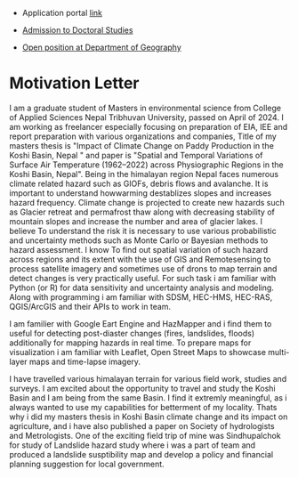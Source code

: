 

- Application portal [link]( https://studentservices.uzh.ch/uzh/application?sap-language=EN&sap-ui-language=EN#/Logon)
- [Admission to Doctoral Studies](https://www.uzh.ch/en/studies/application/doctoralstudies.html)

- [Open position at Department of Geography](https://www.geo.uzh.ch/en/services/open-positions.html)



# Motivation Letter
I am a graduate student of Masters in environmental science from College of Applied Sciences Nepal Tribhuvan University, passed on April of 2024. I am working as freelancer especially focusing on preparation of EIA, IEE and report preparation with various organizations and companies, Title of my masters thesis is "Impact of Climate Change on Paddy Production in the Koshi Basin, Nepal " and paper is "Spatial and Temporal Variations of Surface Air Temperature (1962–2022) across Physiographic Regions in the Koshi Basin, Nepal". 
Being in the himalayan region Nepal faces numerous climate related hazard such as GlOFs, debris flows and avalanche. It is important to understand howwarming destablizes slopes and increases hazard frequency. Climate change is projected to create new hazards such as Glacier retreat and permafrost thaw along with decreasing stability of mountain slopes and increase the number and area of glacier lakes. I believe To understand the risk it is necessary to use various probabilistic and uncertainty methods such as Monte Carlo or Bayesian methods to hazard assessment. I know To find out spatial variation of such hazard across regions and its extent with the use of GIS and Remotesensing to process satellite imagery and sometimes use of drons to map terrain and detect changes is very practically useful. For such task i am familiar with Python (or R) for data sensitivity and uncertainty analysis and modeling. Along with programming i am familiar with SDSM, HEC-HMS, HEC-RAS, QGIS/ArcGIS and their APIs to work in team. 

I am familier with Google Eart Engine and HazMapper and i find them to useful for detecting post-diaster changes (fires, landslides, floods) additionally for mapping hazards in real time. To prepare maps for visualization i am familiar with Leaflet, Open Street Maps to showcase multi-layer maps and time-lapse imagery.

I have travelled various himalayan terrain for various field work, studies and surveys. I am excited about the opportunity to travel and study the Koshi Basin and I am being from the same Basin. I find it extremly meaningful, as i always wanted to use my capabilities for betterment of my locality. Thats why i did my masters thesis in Koshi Basin climate change and its impact on agriculture, and i have also published a paper on Society of hydrologists and Metrologists. One of the exciting field trip of mine was Sindhupalchok for study of Landslide hazard study where i was a part of team and produced a landslide susptibility map and develop a policy and financial planning suggestion for local government. 
